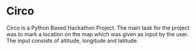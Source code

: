 # Circo

Circo is a Python Based Hackathon Project. 
The main task for the project was to mark a location on the map which was given as input by the user.
The input consists of altitude, longitude and latitude.

